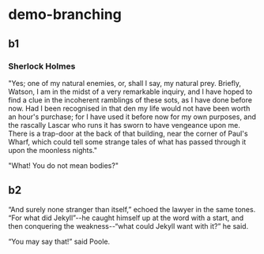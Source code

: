 # demo-branching

## b1

### Sherlock Holmes

"Yes; one of my natural enemies, or, shall I say, my natural prey. Briefly, Watson, I am in the midst of a very remarkable inquiry, and I have hoped to find a clue in the incoherent ramblings of these sots, as I have done before now. Had I been recognised in that den my life would not have been worth an hour's purchase; for I have used it before now for my own purposes, and the rascally Lascar who runs it has sworn to have vengeance upon me. There is a trap-door at the back of that building, near the corner of Paul's Wharf, which could tell some strange tales of what has passed through it upon the moonless nights."

"What! You do not mean bodies?"

## b2

“And surely none stranger than itself,” echoed the lawyer in the same tones. “For what did Jekyll”--he caught himself up at the word with a start, and then conquering the weakness--“what could Jekyll want with it?” he said.

“You may say that!” said Poole.
